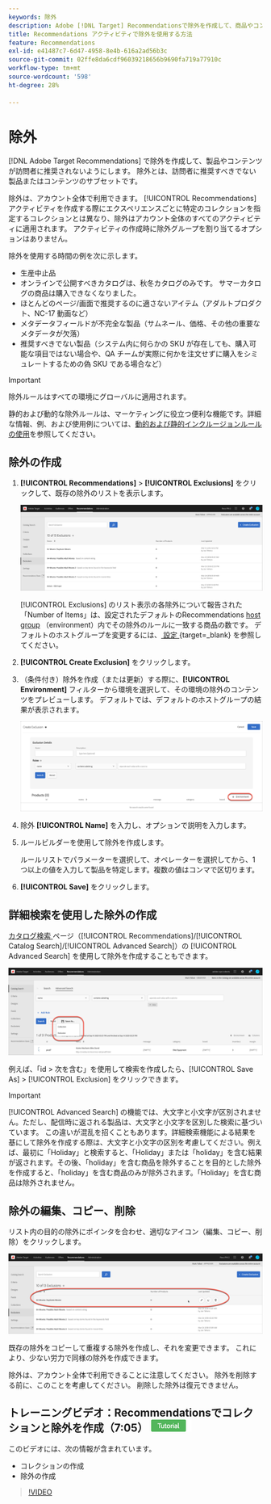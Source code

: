 ```yaml
---
keywords: 除外
description: Adobe [!DNL Target] Recommendationsで除外を作成して、商品やコンテンツが訪問者にレコメンデーションされないようにする方法を説明します。
title: Recommendations アクティビティで除外を使用する方法
feature: Recommendations
exl-id: e41487c7-6d47-4958-8e4b-616a2ad56b3c
source-git-commit: 02ffe8da6cdf96039218656b9690fa719a77910c
workflow-type: tm+mt
source-wordcount: '598'
ht-degree: 28%

---
```


# 除外

[!DNL Adobe Target Recommendations] で除外を作成して、製品やコンテンツが訪問者に推奨されないようにします。 除外とは、訪問者に推奨すべきでない製品またはコンテンツのサブセットです。

除外は、アカウント全体で利用できます。 [!UICONTROL Recommendations] アクティビティを作成する際にエクスペリエンスごとに特定のコレクションを指定するコレクションとは異なり、除外はアカウント全体のすべてのアクティビティに適用されます。 アクティビティの作成時に除外グループを割り当てるオプションはありません。

除外を使用する時間の例を次に示します。

* 生産中止品
* オンラインで公開すべきカタログは、秋冬カタログのみです。 サマーカタログの商品は購入できなくなりました。
* ほとんどのページ/画面で推奨するのに適さないアイテム（アダルトプロダクト、NC-17 動画など）
* メタデータフィールドが不完全な製品（サムネール、価格、その他の重要なメタデータが欠落）
* 推奨すべきでない製品（システム内に何らかの SKU が存在しても、購入可能な項目ではない場合や、QA チームが実際に何かを注文せずに購入をシミュレートするための偽 SKU である場合など）

>[!IMPORTANT]
>
>除外ルールはすべての環境にグローバルに適用されます。
>
>静的および動的な除外ルールは、マーケティングに役立つ便利な機能です。詳細な情報、例、および使用例については、[動的および静的インクルージョンルールの使用](/help/main/c-recommendations/c-algorithms/use-dynamic-and-static-inclusion-rules.md#concept_4CB5C0FA705D4E449BD0B37B3D987F9F)を参照してください。

## 除外の作成

1. **[!UICONTROL Recommendations]** > **[!UICONTROL Exclusions]** をクリックして、既存の除外のリストを表示します。

   ![exclusions_list image](assets/exclusions_list.png)

   [!UICONTROL Exclusions] のリスト表示の各除外について報告された「Number of Items」は、設定されたデフォルトのRecommendations [host group](/help/main/administrating-target/hosts.md) （environment）内でその除外のルールに一致する商品の数です。 デフォルトのホストグループを変更するには、[ 設定 ](https://experienceleague.adobe.com/docs/target-dev/developer/recommendations.html?lang=ja){target=_blank} を参照してください。

1. **[!UICONTROL Create Exclusion]** をクリックします。

1. （条件付き）除外を作成（または更新）する際に、**[!UICONTROL Environment]** フィルターから環境を選択して、その環境の除外のコンテンツをプレビューします。 デフォルトでは、デフォルトのホストグループの結果が表示されます。

   ![除外を作成](/help/main/c-recommendations/c-products/assets/CreateExclusion.png)

1. 除外 **[!UICONTROL Name]** を入力し、オプションで説明を入力します。

1. ルールビルダーを使用して除外を作成します。

   ルールリストでパラメーターを選択して、オペレーターを選択してから、1 つ以上の値を入力して製品を特定します。複数の値はコンマで区切ります。

1. **[!UICONTROL Save]** をクリックします。

## 詳細検索を使用した除外の作成

[ カタログ検索 ](/help/main/c-recommendations/c-products/catalog-search.md#save-as) ページ（[!UICONTROL Recommendations]/[!UICONTROL Catalog Search]/[!UICONTROL Advanced Search]）の [!UICONTROL Advanced Search] を使用して除外を作成することもできます。

![ 名前を付けて保存ダイアログ ](/help/main/c-recommendations/c-products/assets/save-as.png)

例えば、「id > 次を含む」を使用して検索を作成したら、[!UICONTROL Save As] > [!UICONTROL Exclusion] をクリックできます。

>[!IMPORTANT]
>
>[!UICONTROL Advanced Search] の機能では、大文字と小文字が区別されません。ただし、配信時に返される製品は、大文字と小文字を区別した検索に基づいています。 この違いが混乱を招くこともあります。詳細検索機能による結果を基にして除外を作成する際は、大文字と小文字の区別を考慮してください。例えば、最初に「Holiday」と検索すると、「Holiday」または「holiday」を含む結果が返されます。その後、「holiday」を含む商品を除外することを目的とした除外を作成すると、「holiday」を含む商品のみが除外されます。「Holiday」を含む商品は除外されません。

## 除外の編集、コピー、削除

リスト内の目的の除外にポインタを合わせ、適切なアイコン（編集、コピー、削除）をクリックします。

![ 除外に対するホバーアイコン ](/help/main/c-recommendations/c-products/assets/hover-exclusions.png)

既存の除外をコピーして重複する除外を作成し、それを変更できます。 これにより、少ない労力で同様の除外を作成できます。

除外は、アカウント全体で利用できることに注意してください。 除外を削除する前に、このことを考慮してください。 削除した除外は復元できません。

## トレーニングビデオ：Recommendationsでコレクションと除外を作成（7:05） ![ チュートリアルバッジ ](/help/main/assets/tutorial.png)

このビデオには、次の情報が含まれています。

* コレクションの作成
* 除外の作成

>[!VIDEO](https://video.tv.adobe.com/v/35311?captions=jpn)

